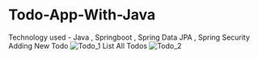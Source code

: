 # Todo-App-With-Java
Technology used - Java , Springboot , Spring Data JPA , Spring Security
Adding New Todo
![Todo_1](https://user-images.githubusercontent.com/87779175/220672953-8f92bf23-77d1-4001-96f6-787c9bc58b0d.JPG)
List All Todos
![Todo_2](https://user-images.githubusercontent.com/87779175/220673067-40c87385-0a22-45dd-b5b1-b94c8e8da902.JPG)
